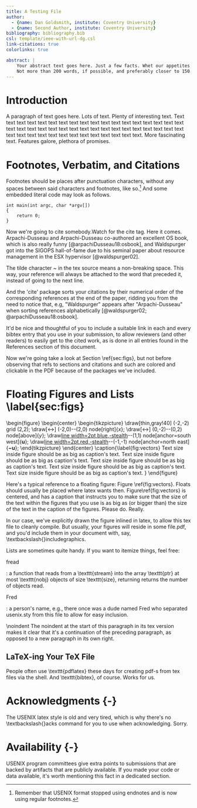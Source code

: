 ```yaml
---
title: A Testing File
author: 
  - {name: Dan Goldsmith, institute: Coventry University}
  - {name: Second Author, institute: Coventry University}
bibliography: bibliography.bib
csl: template/ieee-with-url-dg.csl
link-citations: true
colorlinks: true

abstract: |
    Your abstract text goes here. Just a few facts. Whet our appetites.
    Not more than 200 words, if possible, and preferably closer to 150.
---
```



# Introduction

A paragraph of text goes here. Lots of text. Plenty of interesting
text. Text text text text text text text text text text text text text
text text text text text text text text text text text text text text
text text text text text text text text text text text text text text
text text text text text text text.
More fascinating text. Features galore, plethora of promises.

# Footnotes, Verbatim, and Citations

Footnotes should be places after punctuation characters, without any
spaces between said characters and footnotes, like so.[^1]
And some embedded literal code may look as follows.

```
int main(int argc, char *argv[]) 
{
    return 0;
}
```

Now we're going to cite somebody.Watch for the cite tag. Here it
comes. Arpachi-Dusseau and Arpachi-Dusseau co-authored an excellent OS
book, which is also really funny [@arpachiDusseau18:osbook], and
Waldspurger got into the SIGOPS hall-of-fame due to his seminal paper
about resource management in the ESX hypervisor [@waldspurger02].

The tilde character ~ in the tex source means a non-breaking
space. This way, your reference will always be attached to the word
that preceded it, instead of going to the next line.

And the 'cite' package sorts your citations by their numerical order
of the corresponding references at the end of the paper, ridding you
from the need to notice that, e.g, "Waldspurger" appears after
"Arpachi-Dusseau" when sorting references
alphabetically [@waldspurger02; @arpachiDusseau18:osbook]. 

It'd be nice and thoughtful of you to include a suitable link in each
and every bibtex entry that you use in your submission, to allow
reviewers (and other readers) to easily get to the cited work, as is
done in all entries found in the References section of this document.

Now we're going take a look at Section \ref{sec:figs}, but not before
observing that refs to sections and citations and such are colored and
clickable in the PDF because of the packages we've included.


# Floating Figures and Lists \label{sec:figs}

\begin{figure}
\begin{center}
\begin{tikzpicture}
  \draw[thin,gray!40] (-2,-2) grid (2,2);
  \draw[<->] (-2,0)--(2,0) node[right]{$x$};
  \draw[<->] (0,-2)--(0,2) node[above]{$y$};
  \draw[line width=2pt,blue,-stealth](0,0)--(1,1)
        node[anchor=south west]{$\boldsymbol{u}$};
  \draw[line width=2pt,red,-stealth](0,0)--(-1,-1)
        node[anchor=north east]{$\boldsymbol{-u}$};
\end{tikzpicture}
\end{center}
\caption{\label{fig:vectors} Text size inside figure should be as big as
  caption's text. Text size inside figure should be as big as
  caption's text. Text size inside figure should be as big as
  caption's text. Text size inside figure should be as big as
  caption's text. Text size inside figure should be as big as
  caption's text. }
\end{figure}


Here's a typical reference to a floating figure:
Figure \ref{fig:vectors}. Floats should usually be placed where latex
wants then. Figure\ref{fig:vectors} is centered, and has a caption
that instructs you to make sure that the size of the text within the
figures that you use is as big as (or bigger than) the size of the
text in the caption of the figures. Please do. Really.

In our case, we've explicitly drawn the figure inlined in latex, to
allow this tex file to cleanly compile. But usually, your figures will
reside in some file.pdf, and you'd include them in your document
with, say, \textbackslash{}includegraphics.

Lists are sometimes quite handy. If you want to itemize things, feel
free:

fread

:   a function that reads from a \texttt{stream} into the
    array \texttt{ptr} at most \texttt{nobj} objects of size
    \texttt{size}, returning returns the number of objects read.


Fred

:   a person's name, e.g., there once was a dude named Fred
    who separated usenix.sty from this file to allow for easy
    inclusion.


\noindent
The noindent at the start of this paragraph in its tex version makes
it clear that it's a continuation of the preceding paragraph, as
opposed to a new paragraph in its own right.


## LaTeX-ing Your TeX File


People often use \texttt{pdflatex} these days for creating pdf-s from
tex files via the shell. And \texttt{bibtex}, of course. Works for us.


# Acknowledgments {-}


The USENIX latex style is old and very tired, which is why
there's no \textbackslash{}acks command for you to use when
acknowledging. Sorry.


# Availability {-}


USENIX program committees give extra points to submissions that are
backed by artifacts that are publicly available. If you made your code
or data available, it's worth mentioning this fact in a dedicated
section.



[^1]: Remember that USENIX format stopped using endnotes and is now using regular footnotes.
